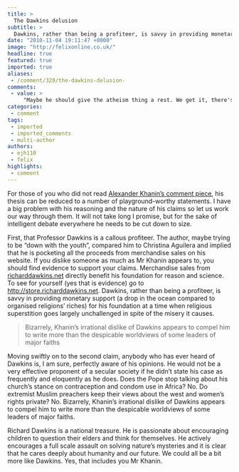 ```yaml
---
title: >
  The Dawkins delusion
subtitle: >
  Dawkins, rather than being a profiteer, is savvy in providing monetary support for his foundation
date: "2010-11-04 19:11:47 +0000"
image: "http://felixonline.co.uk/"
headline: true
featured: true
imported: true
aliases:
 - /comment/329/the-dawkins-delusion-
comments:
 - value: >
     "Maybe he should give the atheism thing a rest. We get it, there's no beardy man in the sky. <br> <br>Dawkins was a presence in science long before he made public his stance on religion. He says that he became vocal because of the growing opposition to science by fundamentalists in the 80's / 90's (creationism, ID movement). Religion is not above being challenged, many people have been brought up to accept it as a taboo subject, much like politics and it is a ridiculous mindset to have. If your views are evidence based then they will withstand the critiscism. It is here that religion and its proponents fail, it cannot withstand intellectual assault. We dont get it, the other post is right. Its 2010 and bishops still get seats in the house of lords and can be the decider in passing or blocking bills and sharia was being talked about not long ago as possibly having a place in the uk legal system. It worries me. Why not go the whole nine yards bring back trial by ordeal? <br> <br>Elliott Hind,"He is passionate about enco
categories:
 - comment
tags:
 - imported
 - imported_comments
 - multi-author
authors:
 - ejh110
 - felix
highlights:
 - comment
---
```


For those of you who did not read [Alexander Khanin’s comment piece](http://www.felixonline.co.uk/?article=230), his thesis can be reduced to a number of playground-worthy statements. I have a big problem with his reasoning and the nature of his claims so let us work our way through them. It will not take long I promise, but for the sake of intelligent debate everywhere he needs to be cut down to size.

First, that Professor Dawkins is a callous profiteer. The author, maybe trying to be “down with the youth”, compared him to Christina Aguilera and implied that he is pocketing all the proceeds from merchandise sales on his website. If you dislike someone as much as Mr Khanin appears to, you should find evidence to support your claims. Merchandise sales from [richarddawkins.net](http://richarddawkins.net) directly benefit his foundation for reason and science. To see for yourself (yes that is evidence) go to <http://store.richarddawkins.net>. Dawkins, rather than being a profiteer, is savvy in providing monetary support (a drop in the ocean compared to organised religions’ riches) for his foundation at a time when religious superstition goes largely unchallenged in spite of the misery it causes.

> Bizarrely, Khanin’s irrational dislike of Dawkins appears to compel him to write more than the despicable worldviews of some leaders of major faiths

Moving swiftly on to the second claim, anybody who has ever heard of Dawkins is, I am sure, perfectly aware of his opinions. He would not be a very effective proponent of a secular society if he didn’t state his case as frequently and eloquently as he does. Does the Pope stop talking about his church’s stance on contraception and condom use in Africa? No. Do extremist Muslim preachers keep their views about the west and women’s rights private? No. Bizarrely, Khanin’s irrational dislike of Dawkins appears to compel him to write more than the despicable worldviews of some leaders of major faiths.

Richard Dawkins is a national treasure. He is passionate about encouraging children to question their elders and think for themselves. He actively encourages a full scale assault on solving nature’s mysteries and it is clear that he cares deeply about humanity and our future. We could all be a bit more like Dawkins. Yes, that includes you Mr Khanin.
